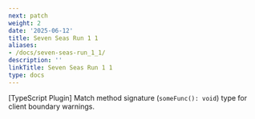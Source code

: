 ```yaml
---
next: patch
weight: 2
date: '2025-06-12'
title: Seven Seas Run 1 1
aliases:
- /docs/seven-seas-run_1_1/
description: ''
linkTitle: Seven Seas Run 1 1
type: docs
---
```


[TypeScript Plugin] Match method signature (`someFunc(): void`) type for client boundary warnings.

